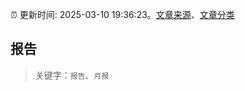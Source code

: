 :alarm_clock: 更新时间: 2025-03-10 19:36:23。[文章来源](/README.md)、[文章分类](/TAGS.md)

## 报告


> 关键字：`报告`、`月报`



